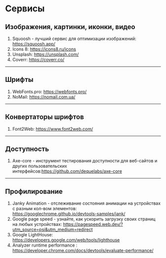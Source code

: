 # Cервисы

## Изображения, картинки, иконки, видео

1. Squoosh - лучший сервис для оптимизации изображений: <https://squoosh.app/>
2. Icons 8: <https://icons8.ru/icons>
3. Unsplash: <https://unsplash.com/>
4. Coverr: <https://coverr.co/>

---

## Шрифты

1. WebFonts.pro: <https://webfonts.pro/>
2. NoMail: <https://nomail.com.ua/>

---

## Конвертаторы шрифтов

1. Font2Web: <https://www.font2web.com/>

---

## Доступность

1. Axe-core - инструмент тестирования доступности для веб-сайтов и других пользовательских интерфейсов:<https://github.com/dequelabs/axe-core>

---

## Профилирование

1. Janky Animation - отслеживание состояния анимации на устройствах с разным кол-вом элементов: <https://googlechrome.github.io/devtools-samples/jank/>
2. Google page speed - узнайте, как ускорить загрузку своих страниц на любых устройствах: <https://pagespeed.web.dev/?utm_source=psi&utm_medium=redirect>
3. Google LightHouse: <https://developers.google.com/web/tools/lighthouse>
4. Analyzer runtime performance : <https://developer.chrome.com/docs/devtools/evaluate-performance/>
